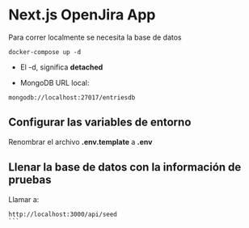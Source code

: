 # Next.js OpenJira App
Para correr localmente se necesita la base de datos

```
docker-compose up -d
```

* El -d, significa __detached__

* MongoDB URL local:

```
mongodb://localhost:27017/entriesdb
```

## Configurar las variables de entorno
Renombrar el archivo __.env.template__ a __.env__

## Llenar la base de datos con la información de pruebas

Llamar a:
````
http://localhost:3000/api/seed
```
